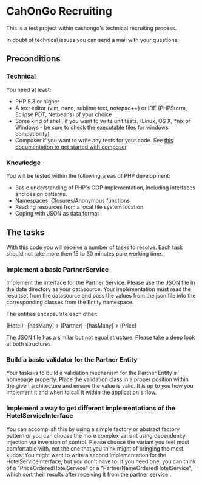 # CahOnGo Recruiting
This is a test project within cashongo's technical recruiting process.

In doubt of technical issues you can send a mail with your questions.

## Preconditions

### Technical
You need at least:

* PHP 5.3 or higher
* A text editor (vim, nano, sublime text, notepad++) or IDE (PHPStorm, Eclipse PDT, Netbeans) of your choice
* Some kind of shell, if you want to write unit tests. (Linux, OS X, *nix or Windows - be sure to check the executable files for windows compatibility)
* Composer if you want to write any tests for your code. See [this documentation to get started with composer](http://getcomposer.org/doc/00-intro.md#installation)

### Knowledge
You will be tested within the following areas of PHP development:

* Basic understanding of PHP's OOP implementation, including interfaces and design patterns.
* Namespaces, Closures/Anonymous functions
* Reading resources from a local file system location
* Coping with JSON as data format

## The tasks
With this code you will receive a number of tasks to resolve. Each task should
not take more then 15 to 30 minutes pure working time.

### Implement a basic PartnerService

Implement the interface for the Partner Service. Please use the JSON file in the data directory as your datasource. 
Your implementation must read the resultset from the datasource and pass the values from the json file into the corresponding classes from
the Entity namespace. 

The entities encapsulate each other:

(Hotel) -[hasMany]-> (Partner) -[hasMany]-> (Price)

The JSON file has a similar but not equal structure. Please take a deep look at both structures

### Build a basic validator for the Partner Entity

Your tasks is to build a validation mechanism for the Partner Entity's homepage
property. Place the validation class in a proper position within the given
architecture and ensure the value is valid. It is up to you how you implement
it and when to call it within the application's flow.

### Implement a way to get different implementations of the HotelServiceInterface

You can accomplish this by using a simple factory or abstract factory pattern or you can choose the more complex 
variant using dependency injection via inversion of control. Please choose the variant you feel most comfortable with, not
the one that you think might of bringing the most kudos. You might want to write a second implementation for the HotelServiceInterface, but
you don't have to. If you need one, you can think of a "PriceOrderedHotelService" or a "PartnerNameOrderedHotelService", which sort their 
results after receiving it from the partner service
.
